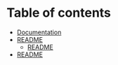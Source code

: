 # Table of contents

* [Documentation](README.md)
* [README](raspberry-pi/README.md)
  * [README](raspberry-pi/kiosk-mode.md)
* [README](hello.md)

